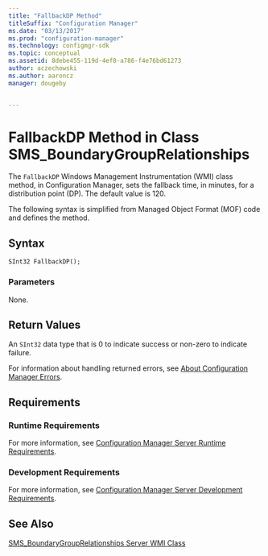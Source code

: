 ```yaml
---
title: "FallbackDP Method"
titleSuffix: "Configuration Manager"
ms.date: "03/13/2017"
ms.prod: "configuration-manager"
ms.technology: configmgr-sdk
ms.topic: conceptual
ms.assetid: 8debe455-119d-4ef0-a786-f4e76bd61273
author: aczechowski
ms.author: aaroncz
manager: dougeby


---
```

# FallbackDP Method in Class SMS_BoundaryGroupRelationships
 The `FallbackDP` Windows Management Instrumentation (WMI) class method, in Configuration Manager, sets the fallback time, in minutes, for a distribution point (DP). The default value is 120.

 The following syntax is simplified from Managed Object Format (MOF) code and defines the method.  

## Syntax  

```  
SInt32 FallbackDP();  
```  

### Parameters  
 None.

## Return Values  
 An `SInt32` data type that is 0 to indicate success or non-zero to indicate failure.  

 For information about handling returned errors, see [About Configuration Manager Errors](../../../../../develop/core/understand/about-configuration-manager-errors.md).  

## Requirements  

### Runtime Requirements  
 For more information, see [Configuration Manager Server Runtime Requirements](../../../../../develop/core/reqs/server-runtime-requirements.md).  

### Development Requirements  
 For more information, see [Configuration Manager Server Development Requirements](../../../../../develop/core/reqs/server-development-requirements.md).  

## See Also  
 [SMS_BoundaryGroupRelationships Server WMI Class](../../../../../develop/reference/core/servers/configure/sms-boundarygrouprelationships-server-wmi-class.md)
